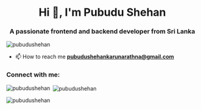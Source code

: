 <h1 align="center">Hi 👋, I'm Pubudu Shehan</h1>
<h3 align="center">A passionate frontend and backend developer from Sri Lanka</h3>

<p align="left"> <img src="https://komarev.com/ghpvc/?username=pubudushehan&label=Profile%20views&color=0e75b6&style=flat" alt="pubudushehan" /> </p>

- 📫 How to reach me **pubudushehankarunarathna@gmail.com**

<h3 align="left">Connect with me:</h3>
<p align="left">
</p>



<p><img align="left" src="https://github-readme-stats.vercel.app/api/top-langs?username=pubudushehan&show_icons=true&theme=dark&locale=en&layout=compact" alt="pubudushehan" /></p>

<p>&nbsp;<img align="center" src="https://github-readme-stats.vercel.app/api?username=pubudushehan&show_icons=true&theme=dark&locale=en" alt="pubudushehan" /></p>

<p><img align="center" src="https://github-readme-streak-stats.herokuapp.com/?user=pubudushehan&theme=dark" alt="pubudushehan" /></p>
